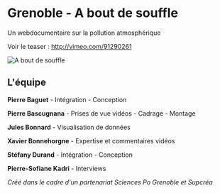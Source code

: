 Grenoble - A bout de souffle
==============

Un webdocumentaire sur la pollution atmosphérique

Voir le teaser : http://vimeo.com/91290261

![A bout de souffle](http://julesbonnard.github.io/aboutdesouffle/img/accueil/1.jpg)

L'équipe
-----------------

**Pierre Baguet** - Intégration - Conception

**Pierre Bascugnana** - Prises de vue vidéos - Cadrage - Montage

**Jules Bonnard** - Visualisation de données

**Xavier Bonnehorgne** - Expertise et commentaires vidéos

**Stéfany Durand** - Intégration - Conception

**Pierre-Sofiane Kadri** - Interviews

*Créé dans le cadre d'un partenariat Sciences Po Grenoble et Supcréa*